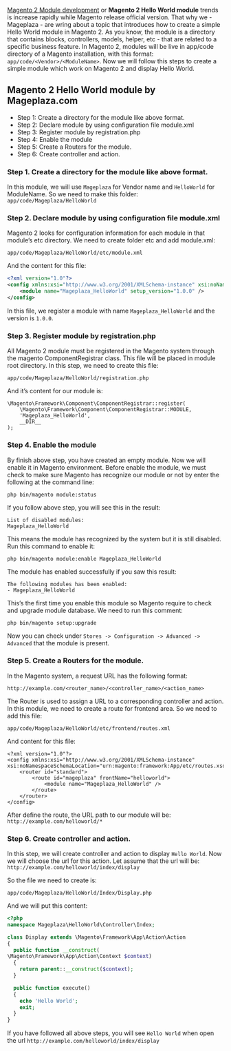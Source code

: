 [Magento 2 Module development](https://www.mageplaza.com/magento-2-module-development/) or **Magento 2 Hello World module** trends is increase rapidly while Magento release official version. That why we - Mageplaza - are wring about a topic that introduces how to create a simple Hello World module in Magento 2. As you know, the module is a directory that contains blocks, controllers, models, helper, etc - that are related to a specific business feature. In Magento 2, modules will be live in app/code directory of a Magento installation, with this format: `app/code/<Vendor>/<ModuleName>`. Now we will follow this steps to create a simple module which work on Magento 2 and display Hello World.


## Magento 2 Hello World module by Mageplaza.com

- Step 1: Create a directory for the module like above format.
- Step 2: Declare module by using configuration file module.xml
- Step 3: Register module by registration.php
- Step 4: Enable the module
- Step 5: Create a Routers for the module.
- Step 6: Create controller and action.


### Step 1. Create a directory for the module like above format.

In this module, we will use `Mageplaza` for Vendor name and `HelloWorld` for ModuleName. So we need to make this folder:
`app/code/Mageplaza/HelloWorld`

### Step 2. Declare module by using configuration file module.xml

Magento 2 looks for configuration information for each module in that module’s etc directory. We need to create folder etc and add module.xml:

~~~
app/code/Mageplaza/HelloWorld/etc/module.xml
~~~

And the content for this file:

~~~ xml
<?xml version="1.0"?>
<config xmlns:xsi="http://www.w3.org/2001/XMLSchema-instance" xsi:noNamespaceSchemaLocation="urn:magento:framework:Module/etc/module.xsd">
    <module name="Mageplaza_HelloWorld" setup_version="1.0.0" />
</config>
~~~

In this file, we register a module with name `Mageplaza_HelloWorld` and the version is `1.0.0`.

### Step 3. Register module by registration.php

All Magento 2 module must be registered in the Magento system through the magento ComponentRegistrar class. This file will be placed in module root directory.
In this step, we need to create this file:

~~~
app/code/Mageplaza/HelloWorld/registration.php
~~~

And it’s content for our module is:

~~~
\Magento\Framework\Component\ComponentRegistrar::register(
    \Magento\Framework\Component\ComponentRegistrar::MODULE,
    'Mageplaza_HelloWorld',
    __DIR__
);
~~~

### Step 4. Enable the module

By finish above step, you have created an empty module. Now we will enable it in Magento environment.
Before enable the module, we must check to make sure Magento has recognize our module or not by enter the following at the command line:

~~~
php bin/magento module:status
~~~

If you follow above step, you will see this in the result:

~~~
List of disabled modules:
Mageplaza_HelloWorld
~~~

This means the module has recognized by the system but it is still disabled. Run this command to enable it:

~~~
php bin/magento module:enable Mageplaza_HelloWorld
~~~

The module has enabled successfully if you saw this result:

~~~
The following modules has been enabled:
- Mageplaza_HelloWorld
~~~

This’s the first time you enable this module so Magento require to check and upgrade module database. We need to run this comment:

~~~
php bin/magento setup:upgrade
~~~

Now you can check under `Stores -> Configuration -> Advanced -> Advanced` that the module is present.

### Step 5. Create a Routers for the module.

In the Magento system, a request URL has the following format:

~~~
http://example.com/<router_name>/<controller_name>/<action_name>
~~~

The Router is used to assign a URL to a corresponding controller and action. In this module, we need to create a route for frontend area. So we need to add this file:

~~~
app/code/Mageplaza/HelloWorld/etc/frontend/routes.xml
~~~

And content for this file:

~~~
<?xml version="1.0"?>
<config xmlns:xsi="http://www.w3.org/2001/XMLSchema-instance" xsi:noNamespaceSchemaLocation="urn:magento:framework:App/etc/routes.xsd">
    <router id="standard">
        <route id="mageplaza" frontName="helloworld">
            <module name="Mageplaza_HelloWorld" />
        </route>
    </router>
</config>
~~~

After define the route, the URL path to our module will be: `http://example.com/helloworld/*`

### Step 6. Create controller and action.

In this step, we will create controller and action to display `Hello World`.
Now we will choose the url for this action. Let assume that the url will be:
`http://example.com/helloworld/index/display`

So the file we need to create is:

~~~
app/code/Mageplaza/HelloWorld/Index/Display.php
~~~

And we will put this content:

~~~ php
<?php
namespace Mageplaza\HelloWorld\Controller\Index;

class Display extends \Magento\Framework\App\Action\Action
{
  public function __construct(
\Magento\Framework\App\Action\Context $context)
  {
    return parent::__construct($context);
  }

  public function execute()
  {
    echo 'Hello World';
    exit;
  }
}
~~~


If you have followed all above steps, you will see `Hello World` when open the url `http://example.com/helloworld/index/display`


